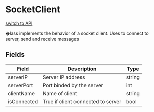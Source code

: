 # SocketClient
[switch to API](../../../Documentation/ScriptingAPI/en/SmoothCameraFollow.cs.md)

�lass implements the behavior of a socket client. Uses to connect to server, send and receive messages

## Fields
| Field | Description | Type |
|--|--|--|
|serverIP|Server IP address|string|
|serverPort|Port binded by the server|int|
|clientName|Name of client|string|
|isConnected|True if client connected to server|bool|
